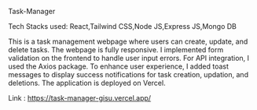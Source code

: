 Task-Manager

Tech Stacks used: React,Tailwind CSS,Node JS,Express JS,Mongo DB

This is a task management webpage where users can create, update, and delete tasks. The webpage is fully responsive. I implemented form validation on the frontend to handle user input errors. For API integration, I used the Axios package. To enhance user experience, I added toast messages to display success notifications for task creation, updation, and deletions. The application is deployed on Vercel.

Link :  https://task-manager-gisu.vercel.app/
